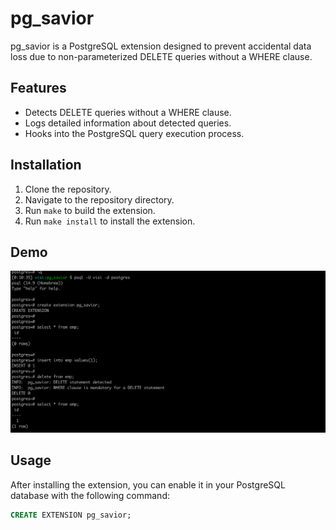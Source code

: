 # pg_savior

pg_savior is a PostgreSQL extension designed to prevent accidental data loss due to non-parameterized DELETE queries without a WHERE clause.

## Features

- Detects DELETE queries without a WHERE clause.
- Logs detailed information about detected queries.
- Hooks into the PostgreSQL query execution process.

## Installation

1. Clone the repository.
2. Navigate to the repository directory.
3. Run `make` to build the extension.
4. Run `make install` to install the extension.

## Demo
![demo.png](demo.png)

## Usage

After installing the extension, you can enable it in your PostgreSQL database with the following command:

```sql
CREATE EXTENSION pg_savior;
```
